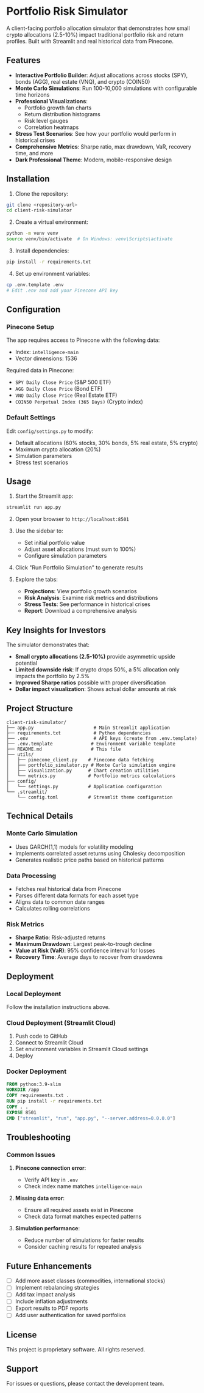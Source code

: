 # Portfolio Risk Simulator

A client-facing portfolio allocation simulator that demonstrates how small crypto allocations (2.5-10%) impact traditional portfolio risk and return profiles. Built with Streamlit and real historical data from Pinecone.

## Features

- **Interactive Portfolio Builder**: Adjust allocations across stocks (SPY), bonds (AGG), real estate (VNQ), and crypto (COIN50)
- **Monte Carlo Simulations**: Run 100-10,000 simulations with configurable time horizons
- **Professional Visualizations**:
  - Portfolio growth fan charts
  - Return distribution histograms
  - Risk level gauges
  - Correlation heatmaps
- **Stress Test Scenarios**: See how your portfolio would perform in historical crises
- **Comprehensive Metrics**: Sharpe ratio, max drawdown, VaR, recovery time, and more
- **Dark Professional Theme**: Modern, mobile-responsive design

## Installation

1. Clone the repository:
```bash
git clone <repository-url>
cd client-risk-simulator
```

2. Create a virtual environment:
```bash
python -m venv venv
source venv/bin/activate  # On Windows: venv\Scripts\activate
```

3. Install dependencies:
```bash
pip install -r requirements.txt
```

4. Set up environment variables:
```bash
cp .env.template .env
# Edit .env and add your Pinecone API key
```

## Configuration

### Pinecone Setup
The app requires access to Pinecone with the following data:
- Index: `intelligence-main`
- Vector dimensions: 1536

Required data in Pinecone:
- `SPY Daily Close Price` (S&P 500 ETF)
- `AGG Daily Close Price` (Bond ETF)
- `VNQ Daily Close Price` (Real Estate ETF)
- `COIN50 Perpetual Index (365 Days)` (Crypto index)

### Default Settings
Edit `config/settings.py` to modify:
- Default allocations (60% stocks, 30% bonds, 5% real estate, 5% crypto)
- Maximum crypto allocation (20%)
- Simulation parameters
- Stress test scenarios

## Usage

1. Start the Streamlit app:
```bash
streamlit run app.py
```

2. Open your browser to `http://localhost:8501`

3. Use the sidebar to:
   - Set initial portfolio value
   - Adjust asset allocations (must sum to 100%)
   - Configure simulation parameters

4. Click "Run Portfolio Simulation" to generate results

5. Explore the tabs:
   - **Projections**: View portfolio growth scenarios
   - **Risk Analysis**: Examine risk metrics and distributions
   - **Stress Tests**: See performance in historical crises
   - **Report**: Download a comprehensive analysis

## Key Insights for Investors

The simulator demonstrates that:
- **Small crypto allocations (2.5-10%)** provide asymmetric upside potential
- **Limited downside risk**: If crypto drops 50%, a 5% allocation only impacts the portfolio by 2.5%
- **Improved Sharpe ratios** possible with proper diversification
- **Dollar impact visualization**: Shows actual dollar amounts at risk

## Project Structure

```
client-risk-simulator/
├── app.py                      # Main Streamlit application
├── requirements.txt            # Python dependencies
├── .env                        # API keys (create from .env.template)
├── .env.template              # Environment variable template
├── README.md                  # This file
├── utils/
│   ├── pinecone_client.py    # Pinecone data fetching
│   ├── portfolio_simulator.py # Monte Carlo simulation engine
│   ├── visualization.py      # Chart creation utilities
│   └── metrics.py            # Portfolio metrics calculations
├── config/
│   └── settings.py           # Application configuration
└── .streamlit/
    └── config.toml           # Streamlit theme configuration
```

## Technical Details

### Monte Carlo Simulation
- Uses GARCH(1,1) models for volatility modeling
- Implements correlated asset returns using Cholesky decomposition
- Generates realistic price paths based on historical patterns

### Data Processing
- Fetches real historical data from Pinecone
- Parses different data formats for each asset type
- Aligns data to common date ranges
- Calculates rolling correlations

### Risk Metrics
- **Sharpe Ratio**: Risk-adjusted returns
- **Maximum Drawdown**: Largest peak-to-trough decline
- **Value at Risk (VaR)**: 95% confidence interval for losses
- **Recovery Time**: Average days to recover from drawdowns

## Deployment

### Local Deployment
Follow the installation instructions above.

### Cloud Deployment (Streamlit Cloud)
1. Push code to GitHub
2. Connect to Streamlit Cloud
3. Set environment variables in Streamlit Cloud settings
4. Deploy

### Docker Deployment
```dockerfile
FROM python:3.9-slim
WORKDIR /app
COPY requirements.txt .
RUN pip install -r requirements.txt
COPY . .
EXPOSE 8501
CMD ["streamlit", "run", "app.py", "--server.address=0.0.0.0"]
```

## Troubleshooting

### Common Issues

1. **Pinecone connection error**:
   - Verify API key in `.env`
   - Check index name matches `intelligence-main`

2. **Missing data error**:
   - Ensure all required assets exist in Pinecone
   - Check data format matches expected patterns

3. **Simulation performance**:
   - Reduce number of simulations for faster results
   - Consider caching results for repeated analysis

## Future Enhancements

- [ ] Add more asset classes (commodities, international stocks)
- [ ] Implement rebalancing strategies
- [ ] Add tax impact analysis
- [ ] Include inflation adjustments
- [ ] Export results to PDF reports
- [ ] Add user authentication for saved portfolios

## License

This project is proprietary software. All rights reserved.

## Support

For issues or questions, please contact the development team.